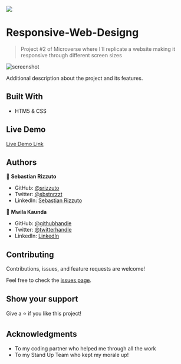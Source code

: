 ![](https://img.shields.io/badge/Microverse-blueviolet)

# Responsive-Web-Designg

> Project #2 of Microverse where I'll replicate a website making it responsive through different screen sizes

![screenshot](./app_screenshot.png)

Additional description about the project and its features.

## Built With

- HTM5 & CSS

## Live Demo

[Live Demo Link](https://livedemo.com)


## Authors

👤 **Sebastian Rizzuto**

- GitHub: [@srizzuto](https://github.com/srizzuto)
- Twitter: [@sbstnrzzt](https://twitter.com/sbstnrzzt)
- LinkedIn: [Sebastian Rizzuto](https://www.linkedin.com/in/srizzuto/)

👤 **Mwila Kaunda**

- GitHub: [@githubhandle](https://github.com/githubhandle)
- Twitter: [@twitterhandle](https://twitter.com/twitterhandle)
- LinkedIn: [LinkedIn](https://linkedin.com/linkedinhandle)

## Contributing

Contributions, issues, and feature requests are welcome!

Feel free to check the [issues page](https://github.com/srizzuto/Responsive-Web-Design/issues).

## Show your support

Give a ⭐️ if you like this project!

## Acknowledgments

- To my coding partner who helped me through all the work
- To my Stand Up Team who kept my morale up!
